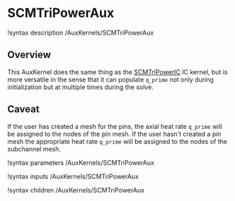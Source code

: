 # SCMTriPowerAux

!syntax description /AuxKernels/SCMTriPowerAux

## Overview

<!-- -->

This AuxKernel does the same thing as the [SCMTriPowerIC](SCMTriPowerIC.md) IC kernel, but is more versatile in the sense that it can populate `q_prime` not only during initialization but at multiple times during the solve.

## Caveat

<!-- -->

If the user has created a mesh for the pins, the axial heat rate `q_prime` will be assigned to the nodes of the pin mesh. If the user hasn't created a pin mesh the appropriate heat rate `q_prime` will be assigned to
the nodes of the subchannel mesh.

!syntax parameters /AuxKernels/SCMTriPowerAux

!syntax inputs /AuxKernels/SCMTriPowerAux

!syntax children /AuxKernels/SCMTriPowerAux
